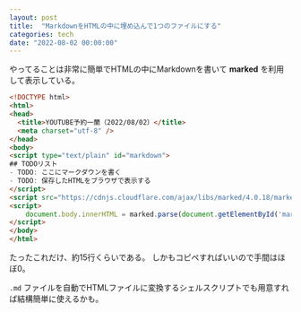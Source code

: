 ```yaml
---
layout: post
title:  "MarkdownをHTMLの中に埋め込んで1つのファイルにする"
categories: tech
date: "2022-08-02 00:00:00"
---
```


やってることは非常に簡単でHTMLの中にMarkdownを書いて **marked** を利用して表示している。

```html
<!DOCTYPE html>
<html>
<head>
  <title>YOUTUBE予約一蘭（2022/08/02）</title>
  <meta charset="utf-8" />
</head>
<body>
<script type="text/plain" id="markdown">
## TODOリスト
- TODO: ここにマークダウンを書く
- TODO: 保存したHTMLをブラウザで表示する
</script>
<script src="https://cdnjs.cloudflare.com/ajax/libs/marked/4.0.18/marked.min.js"></script>
<script>
    document.body.innerHTML = marked.parse(document.getElementById('markdown').textContent);
</script>  
</body>
</html>
```

たったこれだけ、約15行くらいである。
しかもコピペすればいいので手間はほぼ0。

`.md` ファイルを自動でHTMLファイルに変換するシェルスクリプトでも用意すれば結構簡単に使えるかも。
